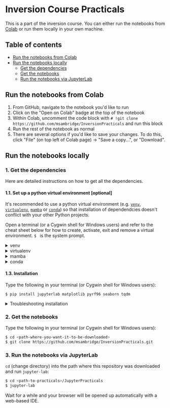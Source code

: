 # Inversion Course Practicals

This is a part of the inversion course. You can either run the notebooks from [Colab](https://colab.research.google.com/) or run them locally in your own machine.

## Table of contents

- [Run the notebooks from Colab](README.md#run-the-notebooks-from-colab)
- [Run the notebooks locally](README.md#run-the-notebooks-locally)
    - [Get the dependencies](README.md#1-get-the-dependencies)
    - [Get the notebooks](README.md#2-get-the-notebooks)
    - [Run the notebooks via JupyterLab](README.md#3-run-the-notebooks-via-jupyterlab)

## Run the notebooks from Colab

1. From GitHub, navigate to the notebook you'd like to run
2. Click on the "Open on Colab" badge at the top of the notebook
3. Within Colab, uncomment the code block with  `# !git clone https://github.com/msambridge/InversionPracticals` and run this block
4. Run the rest of the notebook as normal
5. There are several options if you'd like to save your changes. To do this, click "File" (on top left of Colab page) -> "Save a copy...", or "Download".

## Run the notebooks locally

### 1. Get the dependencies

Here are detailed
instructions on how to get all the dependencies.

#### 1.1. Set up a python virtual environment [optional]

It's recommended to use a python virtual environment (e.g. [`venv`](https://docs.python.org/3/library/venv.html), [`virtualenv`](https://virtualenv.pypa.io/en/latest/), [`mamba`](https://mamba.readthedocs.io/en/latest/) or [`conda`](https://docs.conda.io/en/latest/)) so that installation of dependendcies doesn't conflict with your other Python projects. 

Open a terminal (or a Cygwin shell for Windows users) and refer to the cheat sheet below for how to create, activate, exit and remove a virtual environment. `$ ` is the system prompt.

<details>
  <summary>venv</summary>

  Ensure you have and are using *python >= 3.6*. It may not be called `python` but something like `python3`, `python3.10` etc.

  Use the first two lines below to create and activate the new virtual environment. The other lines are for your
  future reference.

  ```console
  $ python -m venv <path-to-new-env>/inversion_course           # to create
  $ source <path-to-new-env>/inversion_course/bin/activate      # to activate
  $ deactivate                                                  # to exit
  $ rm -rf <path-to-new-env>/inversion_course                   # to remove
  ```
  
</details>

<details>
  <summary>virtualenv</summary>

  Use the first two lines below to create and activate the new virtual environment. The other lines are for your
  future reference.

  ```console
  $ virtualenv <path-to-new-env>/inversion_course -p=3.10       # to create
  $ source <path-to-new-env>/inversion_course/bin/activate      # to activate
  $ deactivate                                                  # to exit
  $ rm -rf <path-to-new-env>/inversion_course                   # to remove
  ```

</details>

<details>
  <summary>mamba</summary>

  Use the first two lines below to create and activate the new virtual environment. The other lines are for your
  future reference.

  ```console
  $ mamba create -n inversion_course python=3.10                # to create
  $ mamba activate inversion_course                             # to activate
  $ mamba deactivate                                            # to exit
  $ mamba env remove -n inversion_course                        # to remove
  ```

</details>

<details>
  <summary>conda</summary>

  Use the first two lines below to create and activate the new virtual environment. The other lines are for your
  future reference.

  ```console
  $ conda create -n inversion_course python=3.10                # to create
  $ conda activate inversion_course                             # to activate
  $ conda deactivate                                            # to exit
  $ conda env remove -n inversion_course                        # to remove
  ```

</details>


#### 1.3. Installation

Type the following in your terminal (or Cygwin shell for Windows users):

```console
$ pip install jupyterlab matplotlib pyrf96 seaborn tqdm
```

</details>

<details>
  <summary>Troubleshooting installation</summary>

  If you run into an error while running the above command, try the following:

  ```console
  $ pip install jupyterlab matplotlib seaborn tqdm
  $ pip install pyrf96
  ```

  If you see any error while running the command, try to search for the error you see
  on Google/DuckDuckGo/ChatGPT.

  If you see an error while running the second command, (ctrl/cmd + f) search `error` from
  your terminal history to locate which error is causing the installation failure.

</details>

### 2. Get the notebooks

Type the following in your terminal (or Cygwin shell for Windows users):

```bash
$ cd <path-where-you-want-it-to-be-downloaded>
$ git clone https://github.com/msambridge/InversionPracticals.git
```

### 3. Run the notebooks via JupyterLab

`cd` (change directory) into the path where this repository was downloaded and run `jupyter-lab`:

```bash
$ cd <path-to-practicals>/JupyterPracticals
$ jupyter-lab
```

Wait for a while and your browser will be opened up automatically with a web-based IDE.
